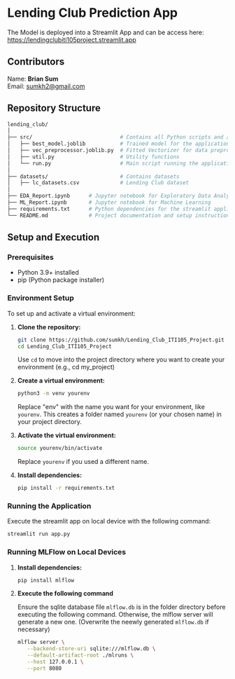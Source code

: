 # Lending Club Prediction App

The Model is deployed into a Streamlit App and can be access here: 
<https://lendingclubiti105project.streamlit.app>

## Contributors

Name: **Brian Sum**  
Email: <sumkh2@gmail.com>

## Repository Structure

```bash
lending_club/
│
├── src/                            # Contains all Python scripts and artifacts
│   ├── best_model.joblib           # Trained model for the application
│   ├── vec_preprocessor.joblib.py  # Fitted Vectorizer for data preprocessing
│   ├── util.py                     # Utility functions
│   └── run.py                      # Main script running the application
│
├── datasets/                       # Contains datasets
│   ├── lc_datasets.csv             # Lending Club dataset
│
├── EDA_Report.ipynb      # Jupyter notebook for Exploratory Data Analysis
├── ML_Report.ipynb       # Jupyter notebook for Machine Learning
├── requirements.txt      # Python dependencies for the streamlit application
└── README.md             # Project documentation and setup instructions

```

## Setup and Execution

### Prerequisites

- Python 3.9+ installed
- pip (Python package installer)

### Environment Setup

To set up and activate a virtual environment:

1. **Clone the repository:**

   ```bash
   git clone https://github.com/sumkh/Lending_Club_ITI105_Project.git
   cd Lending_Club_ITI105_Project
   ```

   Use `cd` to move into the project directory where you want to create your environment (e.g., cd my_project)

2. **Create a virtual environment:**

   ```bash
   python3 -m venv yourenv
   ```

   Replace "env" with the name you want for your environment, like `yourenv`. This creates a folder named `yourenv` (or your chosen name) in your project directory.

3. **Activate the virtual environment:**

   ```bash
   source yourenv/bin/activate
   ```

   Replace `yourenv` if you used a different name.

4. **Install dependencies:**

   ```bash
   pip install -r requirements.txt
   ```

### Running the Application

Execute the streamlit app on local device with the following command:

```bash
streamlit run app.py
```

### Running MLFlow on Local Devices

1. **Install dependencies:**

   ```bash
   pip install mlflow
   ```

2. **Execute the following command**

   Ensure the sqlite database file `mlflow.db` is in the folder directory before executing the following command. Otherwise, the mlflow server will generate a new one. (Overwrite the neewly generated `mlflow.db` if necessary)

   ```bash
   mlflow server \
      --backend-store-uri sqlite:///mlflow.db \
      --default-artifact-root ./mlruns \
      --host 127.0.0.1 \
      --port 8080
   ```
